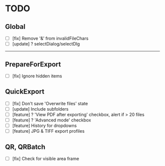 # TODO

## Global
- [ ] [fix] Remove '&' from invalidFileChars
- [ ] [update] ? selectDialog/selectDlg

---

## PrepareForExport
- [ ] [fix] Ignore hidden items

## QuickExport
- [ ] [fix] Don't save 'Overwrite files' state
- [ ] [update] Include subfolders
- [ ] [feature] ? 'View PDF after exporting' checkbox, alert if > 20 files
- [ ] [feature] ? 'Advanced mode' checkbox
- [ ] [feature] History for dropdowns
- [ ] [feature] JPG & TIFF export profiles

## QR, QRBatch
- [ ] [fix] Check for visible area frame
